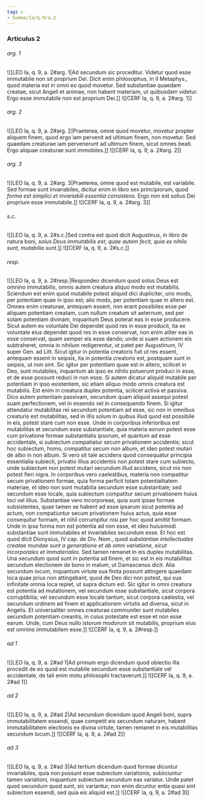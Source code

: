 ```yaml
---
tags : 
- Summa/Ia/q.9/a.2
---
```


### Articulus 2

###### arg. 1
![[LEO Ia, q. 9, a. 2#arg. 1|Ad secundum sic proceditur. Videtur quod esse immutabile non sit proprium Dei. Dicit enim philosophus, in II Metaphys., quod materia est in omni eo quod movetur. Sed substantiae quaedam creatae, sicut Angeli et animae, non habent materiam, ut quibusdam videtur. Ergo esse immutabile non est proprium Dei.]]
![[CERF Ia, q. 9, a. 2#arg. 1]]

###### arg. 2
![[LEO Ia, q. 9, a. 2#arg. 2|Praeterea, omne quod movetur, movetur propter aliquem finem, quod ergo iam pervenit ad ultimum finem, non movetur. Sed quaedam creaturae iam pervenerunt ad ultimum finem, sicut omnes beati. Ergo aliquae creaturae sunt immobiles.]]
![[CERF Ia, q. 9, a. 2#arg. 2]]

###### arg. 3
![[LEO Ia, q. 9, a. 2#arg. 3|Praeterea, omne quod est mutabile, est variabile. Sed formae sunt invariabiles, dicitur enim in libro sex principiorum, quod *forma est simplici et invariabili essentia consistens*. Ergo non est solius Dei proprium esse immutabile.]]
![[CERF Ia, q. 9, a. 2#arg. 3]]

###### s.c.
![[LEO Ia, q. 9, a. 2#s.c.|Sed contra est quod dicit Augustinus, in libro de natura boni, *solus Deus immutabilis est; quae autem fecit, quia ex nihilo sunt, mutabilia sunt*.]]
![[CERF Ia, q. 9, a. 2#s.c.]]

###### resp.
![[LEO Ia, q. 9, a. 2#resp.|Respondeo dicendum quod solus Deus est omnino immutabilis, omnis autem creatura aliquo modo est mutabilis. Sciendum est enim quod mutabile potest aliquid dici dupliciter, uno modo, per potentiam quae in ipso est; alio modo, per potentiam quae in altero est. Omnes enim creaturae, antequam essent, non erant possibiles esse per aliquam potentiam creatam, cum nullum creatum sit aeternum, sed per solam potentiam divinam, inquantum Deus poterat eas in esse producere. Sicut autem ex voluntate Dei dependet quod res in esse producit, ita ex voluntate eius dependet quod res in esse conservat, non enim aliter eas in esse conservat, quam semper eis esse dando; unde si suam actionem eis subtraheret, omnia in nihilum redigerentur, ut patet per Augustinum, IV super Gen. ad Litt. Sicut igitur in potentia creatoris fuit ut res essent, antequam essent in seipsis, ita in potentia creatoris est, postquam sunt in seipsis, ut non sint. Sic igitur per potentiam quae est in altero, scilicet in Deo, sunt mutabiles, inquantum ab ipso ex nihilo potuerunt produci in esse, et de esse possunt reduci in non esse. Si autem dicatur aliquid mutabile per potentiam in ipso existentem, sic etiam aliquo modo omnis creatura est mutabilis. Est enim in creatura duplex potentia, scilicet activa et passiva. Dico autem potentiam passivam, secundum quam aliquid assequi potest suam perfectionem, vel in essendo vel in consequendo finem. Si igitur attendatur mutabilitas rei secundum potentiam ad esse, sic non in omnibus creaturis est mutabilitas, sed in illis solum in quibus illud quod est possibile in eis, potest stare cum non esse. Unde in corporibus inferioribus est mutabilitas et secundum esse substantiale, quia materia eorum potest esse cum privatione formae substantialis ipsorum, et quantum ad esse accidentale, si subiectum compatiatur secum privationem accidentis; sicut hoc subiectum, homo, compatitur secum non album, et ideo potest mutari de albo in non album. Si vero sit tale accidens quod consequatur principia essentialia subiecti, privatio illius accidentis non potest stare cum subiecto, unde subiectum non potest mutari secundum illud accidens, sicut nix non potest fieri nigra. In corporibus vero caelestibus, materia non compatitur secum privationem formae, quia forma perficit totam potentialitatem materiae, et ideo non sunt mutabilia secundum esse substantiale; sed secundum esse locale, quia subiectum compatitur secum privationem huius loci vel illius. Substantiae vero incorporeae, quia sunt ipsae formae subsistentes, quae tamen se habent ad esse ipsarum sicut potentia ad actum, non compatiuntur secum privationem huius actus, quia esse consequitur formam, et nihil corrumpitur nisi per hoc quod amittit formam. Unde in ipsa forma non est potentia ad non esse, et ideo huiusmodi substantiae sunt immutabiles et invariabiles secundum esse. Et hoc est quod dicit Dionysius, IV cap. de Div. Nom., quod *substantiae intellectuales creatae mundae sunt a generatione et ab omni variatione, sicut incorporales et immateriales*. Sed tamen remanet in eis duplex mutabilitas. Una secundum quod sunt in potentia ad finem, et sic est in eis mutabilitas secundum electionem de bono in malum, ut Damascenus dicit. Alia secundum locum, inquantum virtute sua finita possunt attingere quaedam loca quae prius non attingebant, quod de Deo dici non potest, qui sua infinitate omnia loca replet, ut supra dictum est. Sic igitur in omni creatura est potentia ad mutationem, vel secundum esse substantiale, sicut corpora corruptibilia; vel secundum esse locale tantum, sicut corpora caelestia, vel secundum ordinem ad finem et applicationem virtutis ad diversa, sicut in Angelis. Et universaliter omnes creaturae communiter sunt mutabiles secundum potentiam creantis, in cuius potestate est esse et non esse earum. Unde, cum Deus nullo istorum modorum sit mutabilis, proprium eius est omnino immutabilem esse.]]
![[CERF Ia, q. 9, a. 2#resp.]]

###### ad 1
![[LEO Ia, q. 9, a. 2#ad 1|Ad primum ergo dicendum quod obiectio illa procedit de eo quod est mutabile secundum esse substantiale vel accidentale, de tali enim motu philosophi tractaverunt.]]
![[CERF Ia, q. 9, a. 2#ad 1]]

###### ad 2
![[LEO Ia, q. 9, a. 2#ad 2|Ad secundum dicendum quod Angeli boni, supra immutabilitatem essendi, quae competit eis secundum naturam, habent immutabilitatem electionis ex divina virtute, tamen remanet in eis mutabilitas secundum locum.]]
![[CERF Ia, q. 9, a. 2#ad 2]]

###### ad 3
![[LEO Ia, q. 9, a. 2#ad 3|Ad tertium dicendum quod formae dicuntur invariabiles, quia non possunt esse subiectum variationis, subiiciuntur tamen variationi, inquantum subiectum secundum eas variatur. Unde patet quod secundum quod sunt, sic variantur, non enim dicuntur entia quasi sint subiectum essendi, sed quia eis aliquid est.]]
![[CERF Ia, q. 9, a. 2#ad 3]]

